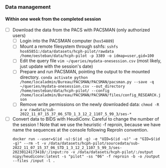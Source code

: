 
### Data management

#### Within one week from the completed session

- [ ] Download the data from the PACS with PACSMAN (only authorized users)
    - [ ] Login into the PACSMAN computer  (`hos54889`)
    - [ ] Mount a remote filesystem through sshfs:
          ```
          sshfs hos65851:/data/datasets/hcph-pilot/rawdata /home/oesteban/data/hcph-pilot -p 3389 -o idmap=user,gid=100
          ```
    - [ ] Edit the query file `vim ~/queries/mydata-onesession.csv` (most likely, just update with the session's date)
    - [ ] Prepare and run PACSMAN, pointing the output to the mounted directory.
          ```
          conda activate
          python /home/localadmin/Bureau/PACSMAN/PACSMAN/pacsman.py --save -q ~/queries/mydata-onesession.csv --out_directory /home/oesteban/data/hcph-pilot/ --config /home/localadmin/Bureau/PACSMAN/PACSMAN/files/config_RESEARCH.json
          ```
    - [ ] Remove write permissions on the newly downloaded data:
          ```
          chmod -R a-w rawdata/sub-2022_11_07_15_37_06_STD_1_3_12_2_1107_5_99_3/ses-*
          ```
- [ ] Convert data to BIDS with HeudiConv. Careful to change the number of the session ! Note that we use the heuristic -f reproin, because we have name the sequences at the console following ReproIn convention.
    ```
    docker run --user=$(id -u):$(id -g) -e "UID=$(id -u)" -e "GID=$(id -g)" --rm -t -v /data/datasets/hcph-pilot/sourcedata/sub-2022_11_07_15_37_06_STD_1_3_12_2_1107_5_99_3/ses-20230124173410/:/input:ro -v /data/datasets/hcph-pilot/:/output  nipy/heudiconv:latest -s "pilot" -ss "06" -f reproin -b -o /output --files /input -l .
    ```